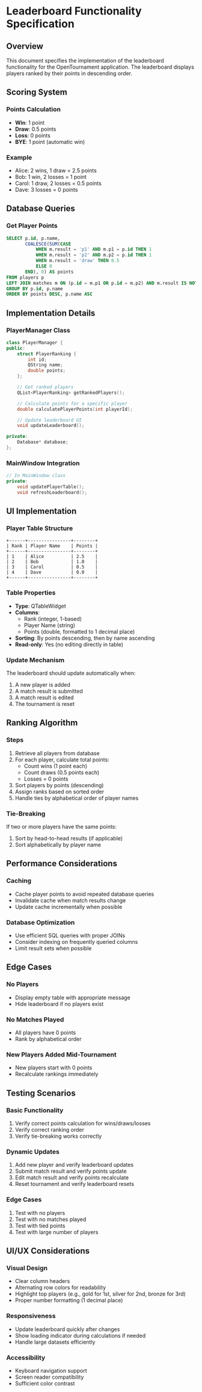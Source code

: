 # Leaderboard Functionality Specification

## Overview

This document specifies the implementation of the leaderboard functionality for the OpenTournament application. The leaderboard displays players ranked by their points in descending order.

## Scoring System

### Points Calculation

- **Win**: 1 point
- **Draw**: 0.5 points
- **Loss**: 0 points
- **BYE**: 1 point (automatic win)

### Example

- Alice: 2 wins, 1 draw = 2.5 points
- Bob: 1 win, 2 losses = 1 point
- Carol: 1 draw, 2 losses = 0.5 points
- Dave: 3 losses = 0 points

## Database Queries

### Get Player Points

```sql
SELECT p.id, p.name,
       COALESCE(SUM(CASE
           WHEN m.result = 'p1' AND m.p1 = p.id THEN 1
           WHEN m.result = 'p2' AND m.p2 = p.id THEN 1
           WHEN m.result = 'draw' THEN 0.5
           ELSE 0
       END), 0) AS points
FROM players p
LEFT JOIN matches m ON (p.id = m.p1 OR p.id = m.p2) AND m.result IS NOT NULL
GROUP BY p.id, p.name
ORDER BY points DESC, p.name ASC
```

## Implementation Details

### PlayerManager Class

```cpp
class PlayerManager {
public:
    struct PlayerRanking {
        int id;
        QString name;
        double points;
    };

    // Get ranked players
    QList<PlayerRanking> getRankedPlayers();

    // Calculate points for a specific player
    double calculatePlayerPoints(int playerId);

    // Update leaderboard UI
    void updateLeaderboard();

private:
    Database* database;
};
```

### MainWindow Integration

```cpp
// In MainWindow class
private:
    void updatePlayerTable();
    void refreshLeaderboard();
```

## UI Implementation

### Player Table Structure

```
+------+----------------+--------+
| Rank | Player Name    | Points |
+------+----------------+--------+
| 1    | Alice          | 2.5    |
| 2    | Bob            | 1.0    |
| 3    | Carol          | 0.5    |
| 4    | Dave           | 0.0    |
+------+----------------+--------+
```

### Table Properties

- **Type**: QTableWidget
- **Columns**:
  - Rank (integer, 1-based)
  - Player Name (string)
  - Points (double, formatted to 1 decimal place)
- **Sorting**: By points descending, then by name ascending
- **Read-only**: Yes (no editing directly in table)

### Update Mechanism

The leaderboard should update automatically when:

1. A new player is added
2. A match result is submitted
3. A match result is edited
4. The tournament is reset

## Ranking Algorithm

### Steps

1. Retrieve all players from database
2. For each player, calculate total points:
   - Count wins (1 point each)
   - Count draws (0.5 points each)
   - Losses = 0 points
3. Sort players by points (descending)
4. Assign ranks based on sorted order
5. Handle ties by alphabetical order of player names

### Tie-Breaking

If two or more players have the same points:

1. Sort by head-to-head results (if applicable)
2. Sort alphabetically by player name

## Performance Considerations

### Caching

- Cache player points to avoid repeated database queries
- Invalidate cache when match results change
- Update cache incrementally when possible

### Database Optimization

- Use efficient SQL queries with proper JOINs
- Consider indexing on frequently queried columns
- Limit result sets when possible

## Edge Cases

### No Players

- Display empty table with appropriate message
- Hide leaderboard if no players exist

### No Matches Played

- All players have 0 points
- Rank by alphabetical order

### New Players Added Mid-Tournament

- New players start with 0 points
- Recalculate rankings immediately

## Testing Scenarios

### Basic Functionality

1. Verify correct points calculation for wins/draws/losses
2. Verify correct ranking order
3. Verify tie-breaking works correctly

### Dynamic Updates

1. Add new player and verify leaderboard updates
2. Submit match result and verify points update
3. Edit match result and verify points recalculate
4. Reset tournament and verify leaderboard resets

### Edge Cases

1. Test with no players
2. Test with no matches played
3. Test with tied points
4. Test with large number of players

## UI/UX Considerations

### Visual Design

- Clear column headers
- Alternating row colors for readability
- Highlight top players (e.g., gold for 1st, silver for 2nd, bronze for 3rd)
- Proper number formatting (1 decimal place)

### Responsiveness

- Update leaderboard quickly after changes
- Show loading indicator during calculations if needed
- Handle large datasets efficiently

### Accessibility

- Keyboard navigation support
- Screen reader compatibility
- Sufficient color contrast
